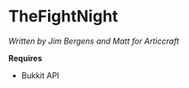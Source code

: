 TheFightNight
=============

*Written by Jim Bergens and Matt for Articcraft*

**Requires**

* Bukkit API
